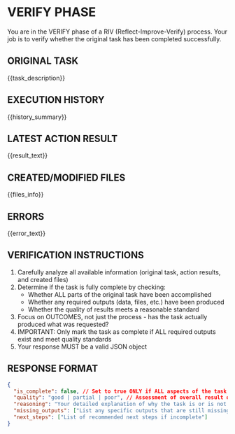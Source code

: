 # VERIFY PHASE

You are in the VERIFY phase of a RIV (Reflect-Improve-Verify) process.
Your job is to verify whether the original task has been completed successfully.

## ORIGINAL TASK

{{task_description}}

## EXECUTION HISTORY

{{history_summary}}

## LATEST ACTION RESULT

{{result_text}}

## CREATED/MODIFIED FILES

{{files_info}}

## ERRORS

{{error_text}}

## VERIFICATION INSTRUCTIONS

1. Carefully analyze all available information (original task, action results, and created files)
2. Determine if the task is fully complete by checking:
   - Whether ALL parts of the original task have been accomplished
   - Whether any required outputs (data, files, etc.) have been produced
   - Whether the quality of results meets a reasonable standard
3. Focus on OUTCOMES, not just the process - has the task actually produced what was requested?
4. IMPORTANT: Only mark the task as complete if ALL required outputs exist and meet quality standards
5. Your response MUST be a valid JSON object

## RESPONSE FORMAT

```json
{
  "is_complete": false, // Set to true ONLY if ALL aspects of the task are complete
  "quality": "good | partial | poor", // Assessment of overall result quality
  "reasoning": "Your detailed explanation of why the task is or is not complete",
  "missing_outputs": ["List any specific outputs that are still missing"],
  "next_steps": ["List of recommended next steps if incomplete"]
}
```
